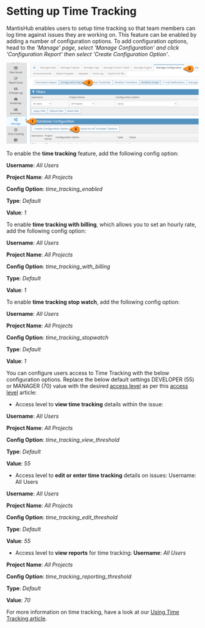 # Setting up Time Tracking

MantisHub enables users to setup time tracking so that team members can log time against issues they are working on.  This feature can be enabled by adding a number of configuration options. To add configuration options, head to the *'Manage' page, select 'Manage Configuration' and click 'Configuration Report' then select 'Create Configuration Option'*.

![](./images/setup_time_tracking_1.png) 

To enable the **time tracking** feature, add the following config option:

**Username**: *All Users*

**Project Name**: *All Projects*

**Config Option**: *time_tracking_enabled*

**Type**: *Default*

**Value**: *1*



To enable **time tracking with billing**, which allows you to set an hourly rate, add the following config option:

**Username**: *All Users*

**Project Name**: *All Projects*

**Config Option**: *time_tracking_with_billing*

**Type**: *Default*

**Value**: *1*

 

To enable **time tracking stop watch**, add the following config option:

**Username**: *All Users*

**Project Name**: *All Projects*

**Config Option**: *time_tracking_stopwatch*

**Type**: *Default*

**Value**: *1*

 

You can configure users access to Time Tracking with the below configuration options. Replace the below default settings DEVELOPER (55) or MANAGER (70) value with the desired [access level](/customizations/access_levels) as per this [access level](/customizations/access_levels) article:

- Access level to **view time tracking** details within the issue:

**Username**: *All Users*

**Project Name**: *All Projects*

**Config Option**: *time_tracking_view_threshold*

**Type**: *Default*

**Value**: *55*

- Access level to **edit or enter time tracking** details on issues:
Username: All Users

**Username**: *All Users*

**Project Name**: *All Projects*

**Config Option**: *time_tracking_edit_threshold*

**Type**: *Default*

**Value**: *55*

- Access level to **view reports** for time tracking:
**Username**: *All Users*

**Project Name**: *All Projects*

**Config Option**: *time_tracking_reporting_threshold*

**Type**: *Default*

**Value**: *70*

For more information on time tracking, have a look at our [Using Time Tracking article](/issue_management/time_tracking).